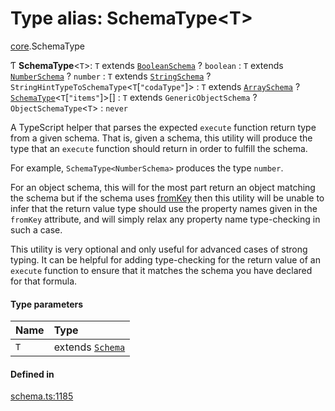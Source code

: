 # Type alias: SchemaType<T\>

[core](../modules/core.md).SchemaType

Ƭ **SchemaType**<`T`\>: `T` extends [`BooleanSchema`](../interfaces/core.BooleanSchema.md) ? `boolean` : `T` extends [`NumberSchema`](core.NumberSchema.md) ? `number` : `T` extends [`StringSchema`](core.StringSchema.md) ? `StringHintTypeToSchemaType`<`T`[``"codaType"``]\> : `T` extends [`ArraySchema`](../interfaces/core.ArraySchema.md) ? [`SchemaType`](core.SchemaType.md)<`T`[``"items"``]\>[] : `T` extends `GenericObjectSchema` ? `ObjectSchemaType`<`T`\> : `never`

A TypeScript helper that parses the expected `execute` function return type from a given schema.
That is, given a schema, this utility will produce the type that an `execute` function should return
in order to fulfill the schema.

For example, `SchemaType<NumberSchema>` produces the type `number`.

For an object schema, this will for the most part return an object matching the schema
but if the schema uses [fromKey](../interfaces/core.ObjectSchemaProperty.md#fromkey) then this utility will be unable to infer
that the return value type should use the property names given in the `fromKey`
attribute, and will simply relax any property name type-checking in such a case.

This utility is very optional and only useful for advanced cases of strong typing.
It can be helpful for adding type-checking for the return value of an `execute` function
to ensure that it matches the schema you have declared for that formula.

#### Type parameters

| Name | Type |
| :------ | :------ |
| `T` | extends [`Schema`](core.Schema.md) |

#### Defined in

[schema.ts:1185](https://github.com/coda/packs-sdk/blob/main/schema.ts#L1185)
